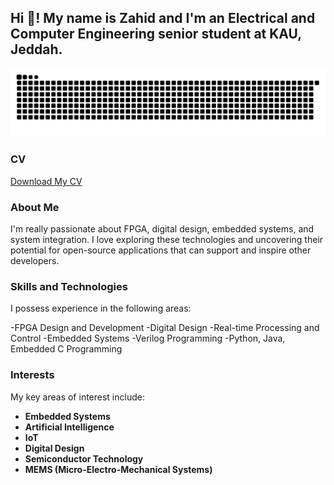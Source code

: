 <h2 align="left">Hi 👋! My name is Zahid and I'm an Electrical and Computer Engineering senior student at KAU, Jeddah.</h2>

<picture>
  <source media="(prefers-color-scheme: dark)" srcset="https://raw.githubusercontent.com/zahidaof/zahidaof/output/github-snake-dark.svg" />
  <source media="(prefers-color-scheme: light)" srcset="https://raw.githubusercontent.com/zahidaof/zahidaof/output/github-snake.svg" />
  <img alt="github-snake" src="https://raw.githubusercontent.com/zahidaof/zahidaof/output/github-snake.svg" />
</picture>

### CV
[Download My CV](https://github.com/zahidaof/zahidaof/blob/main/zahid_alfahmi_cv.pdf)


### About Me

I'm really passionate about FPGA, digital design, embedded systems, and system integration. I love exploring these technologies and uncovering their potential for open-source applications that can support and inspire other developers.

### Skills and Technologies

I possess experience in the following areas:

-FPGA Design and Development
-Digital Design
-Real-time Processing and Control
-Embedded Systems 
-Verilog Programming
-Python, Java, Embedded C Programming

### Interests

My key areas of interest include:

- **Embedded Systems**
- **Artificial Intelligence**
- **IoT**
- **Digital Design**
- **Semiconductor Technology**
- **MEMS (Micro-Electro-Mechanical Systems)**













